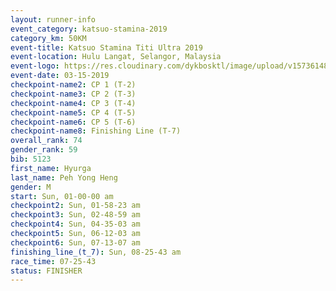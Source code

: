 ```yaml
---
layout: runner-info 
event_category: katsuo-stamina-2019 
category_km: 50KM 
event-title: Katsuo Stamina Titi Ultra 2019 
event-location: Hulu Langat, Selangor, Malaysia 
event-logo: https://res.cloudinary.com/dykbosktl/image/upload/v1573614825/Logo/Logo_p7ft6n.png
event-date: 03-15-2019 
checkpoint-name2: CP 1 (T-2) 
checkpoint-name3: CP 2 (T-3) 
checkpoint-name4: CP 3 (T-4) 
checkpoint-name5: CP 4 (T-5) 
checkpoint-name6: CP 5 (T-6) 
checkpoint-name8: Finishing Line (T-7) 
overall_rank: 74
gender_rank: 59
bib: 5123
first_name: Hyurga
last_name: Peh Yong Heng
gender: M
start: Sun, 01-00-00 am
checkpoint2: Sun, 01-58-23 am
checkpoint3: Sun, 02-48-59 am
checkpoint4: Sun, 04-35-03 am
checkpoint5: Sun, 06-12-03 am
checkpoint6: Sun, 07-13-07 am
finishing_line_(t_7): Sun, 08-25-43 am
race_time: 07-25-43
status: FINISHER
---
```

